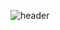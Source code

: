 ![header](https://capsule-render.vercel.app/api?type=wave&color=gradient&customColorList=28&height=300&section=header&text=YUJIN%20KIM&fontSize=70&desc=github%20page&descSize=20)
